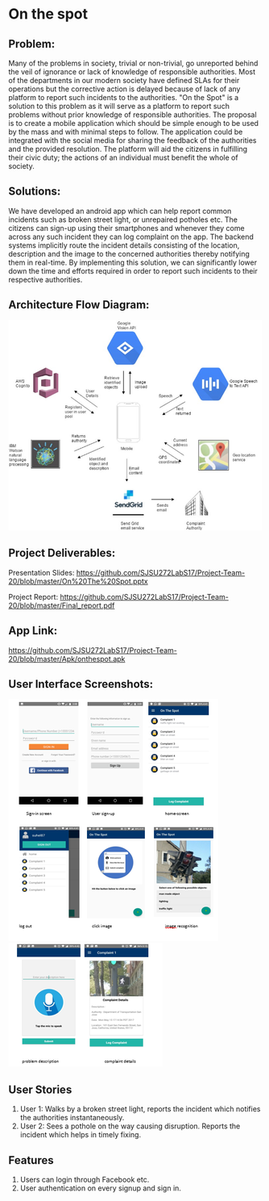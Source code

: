 # On the spot

## Problem:

Many of the problems in society, trivial or non-trivial, go unreported behind the veil of ignorance or lack of knowledge of responsible authorities. Most of the departments in our modern society have defined SLAs for their operations but the corrective action is delayed because of lack of any platform to report such incidents to the authorities. &quot;On the Spot&quot; is a solution to this problem as it will serve as a platform to report such problems without prior knowledge of responsible authorities. The proposal is to create a mobile application which should be simple enough to be used by the mass and with minimal steps to follow. The application could be integrated with the social media for sharing the feedback of the authorities and the provided resolution. The platform will aid the citizens in fulfilling their civic duty; the actions of an individual must benefit the whole of society.

## Solutions:

We have developed an android app which can help report common incidents such as broken street light, or unrepaired potholes etc. The citizens can sign-up using their smartphones and whenever they come across any such incident they can log complaint on the app. The backend systems implicitly route the incident details consisting of the location, description and the image to the concerned authorities thereby notifying them in real-time. By implementing this solution, we can significantly lower down the time and efforts required in order to report such incidents to their respective authorities.

## Architecture Flow Diagram:

![Alt text](https://github.com/SJSU272LabS17/Project-Team-20/blob/master/Screenshots/arch.png)

## Project Deliverables:

Presentation Slides:  https://github.com/SJSU272LabS17/Project-Team-20/blob/master/On%20The%20Spot.pptx

Project Report:       https://github.com/SJSU272LabS17/Project-Team-20/blob/master/Final_report.pdf


## App Link: 
https://github.com/SJSU272LabS17/Project-Team-20/blob/master/Apk/onthespot.apk

## User Interface Screenshots:

![Alt text](https://github.com/SJSU272LabS17/Project-Team-20/blob/master/Screenshots/Capture.PNG) <br /> 
![Alt text](https://github.com/SJSU272LabS17/Project-Team-20/blob/master/Screenshots/Capture1.PNG)

## User Stories

1. User 1: Walks by a broken street light, reports the incident which notifies the authorities instantaneously.
2. User 2: Sees a pothole on the way causing disruption. Reports the incident which helps in timely fixing.

## Features

1. Users can login through Facebook etc.
2. User authentication on every signup and sign in.
